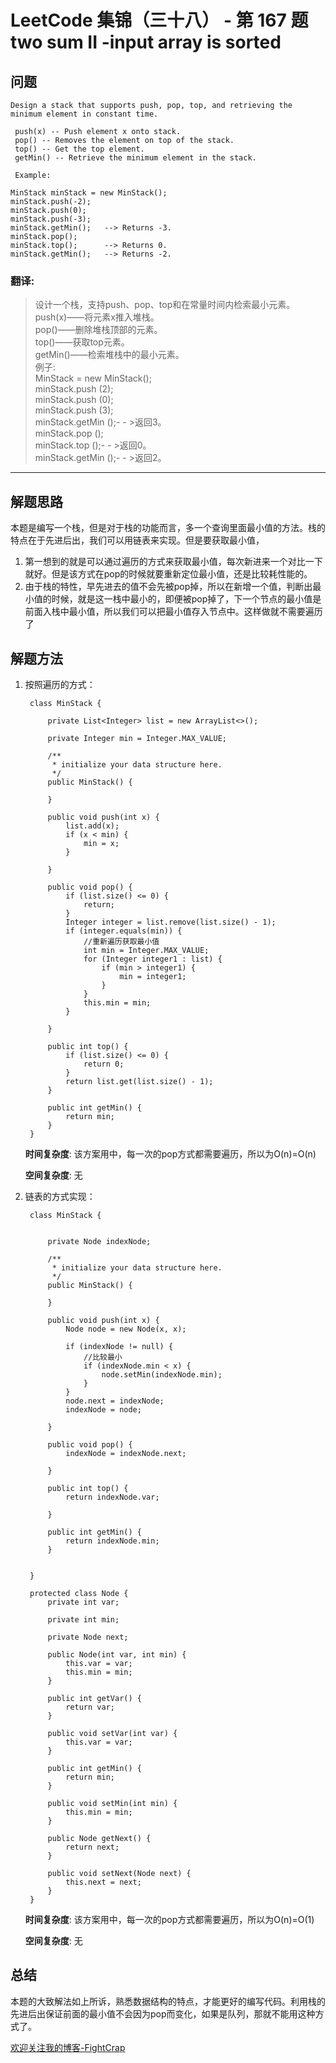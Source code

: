 # LeetCode 集锦（三十八） - 第 167 题 two sum II -input array is sorted

## 问题

```
Design a stack that supports push, pop, top, and retrieving the minimum element in constant time. 

 push(x) -- Push element x onto stack. 
 pop() -- Removes the element on top of the stack. 
 top() -- Get the top element. 
 getMin() -- Retrieve the minimum element in the stack. 

 Example: 

MinStack minStack = new MinStack();
minStack.push(-2);
minStack.push(0);
minStack.push(-3);
minStack.getMin();   --> Returns -3.
minStack.pop();
minStack.top();      --> Returns 0.
minStack.getMin();   --> Returns -2.

```

### 翻译:
>设计一个栈，支持push、pop、top和在常量时间内检索最小元素。  
>push(x)——将元素x推入堆栈。  
>pop()——删除堆栈顶部的元素。  
>top()——获取top元素。  
>getMin()——检索堆栈中的最小元素。  
>例子:  
>MinStack = new MinStack();  
>minStack.push (2);  
>minStack.push (0);  
>minStack.push (3);  
>minStack.getMin ();- - >返回3。  
>minStack.pop ();  
>minStack.top ();- - >返回0。  
>minStack.getMin ();- - >返回2。  
---

## 解题思路

本题是编写一个栈，但是对于栈的功能而言，多一个查询里面最小值的方法。栈的特点在于先进后出，我们可以用链表来实现。但是要获取最小值，
1. 第一想到的就是可以通过遍历的方式来获取最小值，每次新进来一个对比一下就好。但是该方式在pop的时候就要重新定位最小值，还是比较耗性能的。
2. 由于栈的特性，早先进去的值不会先被pop掉，所以在新增一个值，判断出最小值的时候，就是这一栈中最小的，即便被pop掉了，下一个节点的最小值是前面入栈中最小值，所以我们可以把最小值存入节点中。这样做就不需要遍历了

## 解题方法

1. 按照遍历的方式：

   ```
    class MinStack {

        private List<Integer> list = new ArrayList<>();

        private Integer min = Integer.MAX_VALUE;

        /**
         * initialize your data structure here.
         */
        public MinStack() {

        }

        public void push(int x) {
            list.add(x);
            if (x < min) {
                min = x;
            }

        }

        public void pop() {
            if (list.size() <= 0) {
                return;
            }
            Integer integer = list.remove(list.size() - 1);
            if (integer.equals(min)) {
                //重新遍历获取最小值
                int min = Integer.MAX_VALUE;
                for (Integer integer1 : list) {
                    if (min > integer1) {
                        min = integer1;
                    }
                }
                this.min = min;
            }

        }

        public int top() {
            if (list.size() <= 0) {
                return 0;
            }
            return list.get(list.size() - 1);
        }

        public int getMin() {
            return min;
        }
    }
   ```

   **时间复杂度**:
   该方案用中，每一次的pop方式都需要遍历，所以为O(n)=O(n)

   **空间复杂度**:
   无

2. 链表的方式实现：

   ```
    class MinStack {


        private Node indexNode;

        /**
         * initialize your data structure here.
         */
        public MinStack() {

        }

        public void push(int x) {
            Node node = new Node(x, x);

            if (indexNode != null) {
                //比较最小
                if (indexNode.min < x) {
                    node.setMin(indexNode.min);
                }
            }
            node.next = indexNode;
            indexNode = node;

        }

        public void pop() {
            indexNode = indexNode.next;

        }

        public int top() {
            return indexNode.var;

        }

        public int getMin() {
            return indexNode.min;
        }


    }

    protected class Node {
        private int var;

        private int min;

        private Node next;

        public Node(int var, int min) {
            this.var = var;
            this.min = min;
        }

        public int getVar() {
            return var;
        }

        public void setVar(int var) {
            this.var = var;
        }

        public int getMin() {
            return min;
        }

        public void setMin(int min) {
            this.min = min;
        }

        public Node getNext() {
            return next;
        }

        public void setNext(Node next) {
            this.next = next;
        }
    }
   ```

   **时间复杂度**:
   该方案用中，每一次的pop方式都需要遍历，所以为O(n)=O(1)

   **空间复杂度**:
   无

## 总结

本题的大致解法如上所诉，熟悉数据结构的特点，才能更好的编写代码。利用栈的先进后出保证前面的最小值不会因为pop而变化，如果是队列，那就不能用这种方式了。

[欢迎关注我的博客-FightCrap](https://fightcrap.github.io/)
